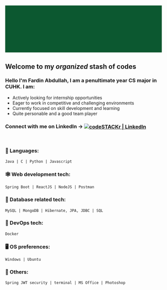 ![Alt Text](https://github.com/fabdullah230/fabdullah230/blob/main/intro%20gif.gif)





## Welcome to my _organized_ stash of codes

### Hello I'm Fardin Abdullah, I am a penultimate year CS major in CUHK. I am:

- Actively looking for internship opportunities
- Eager to  work in competitive and challenging environments
- Currently focused on skill development and learning
- Quite personable and a good team player





###  Connect with me on LinkedIn  ->  [<img align="center" alt="codeSTACKr | LinkedIn" width="22px" src="https://image.flaticon.com/icons/png/512/174/174857.png" />][linkedin]

[LinkedIn]: www.linkedin.com/in/fardin-abdullah-230

<br />


### 📖 Languages:

```
Java | C | Python | Javascript
```

### 🕸 Web development tech:
```
Spring Boot | ReactJS | NodeJS | Postman
```
### 📂 Database related tech:

```
MySQL | MongoDB | Hibernate, JPA, JDBC | SQL 
```

### 🚢 DevOps tech:
```
Docker
```

### 🖥️ OS preferences:
```
Windows | Ubuntu 
```

### 📑 Others:
```
Spring JWT security | terminal | MS Office | Photoshop
```




<!--
**fabdullah230/fabdullah230** is a ✨ _special_ ✨ repository because its `README.md` (this file) appears on your GitHub profile.

Here are some ideas to get you started:

- 🔭 I’m currently working on ...
- 🌱 I’m currently learning ...
- 👯 I’m looking to collaborate on ...
- 🤔 I’m looking for help with ...
- 💬 Ask me about ...
- 📫 How to reach me: ...
- 😄 Pronouns: ...
- ⚡ Fun fact: ...
-->


